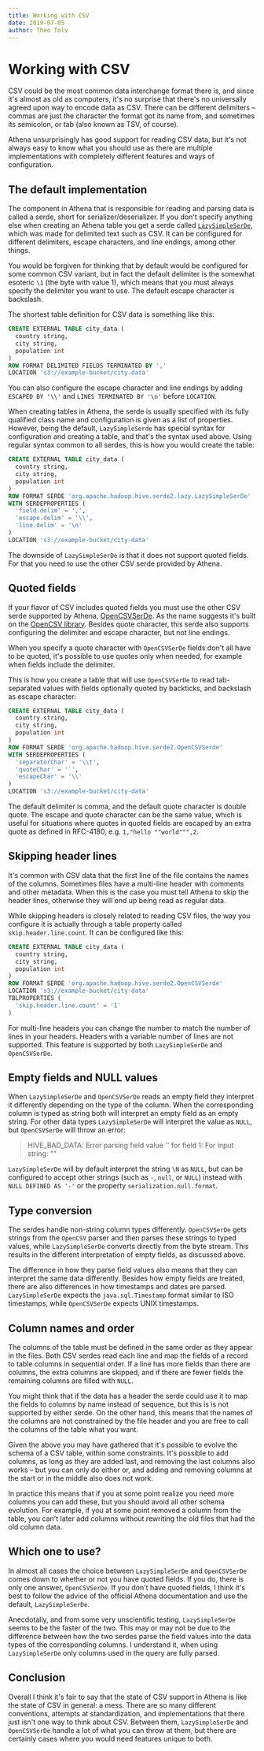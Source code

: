 ```yaml
---
title: Working with CSV
date: 2019-07-05
author: Theo Tolv
---
```

# Working with CSV

CSV could be the most common data interchange format there is, and since it's almost as old as computers, it's no surprise that there's no universally agreed upon way to encode data as CSV. There can be different delimiters – commas are just the character the format got its name from, and sometimes its semicolon, or tab (also known as TSV, of course).

Athena unsurprisingly has good support for reading CSV data, but it's not always easy to know what you should use as there are multiple implementations with completely different features and ways of configuration.

## The default implementation

The component in Athena that is responsible for reading and parsing data is called a serde, short for serializer/deserializer. If you don't specify anything else when creating an Athena table you get a serde called [`LazySimpleSerDe`][1], which was made for delimited text such as CSV. It can be configured for different delimiters, escape characters, and line endings, among other things.

You would be forgiven for thinking that by default would be configured for some common CSV variant, but in fact the default delimiter is the somewhat esoteric `\1` (the byte with value 1), which means that you must always specify the delimiter you want to use. The default escape character is backslash.

The shortest table definition for CSV data is something like this:

```sql
CREATE EXTERNAL TABLE city_data (
  country string,
  city string,
  population int
)
ROW FORMAT DELIMITED FIELDS TERMINATED BY ','
LOCATION 's3://example-bucket/city-data'
```

You can also configure the escape character and line endings by adding `ESCAPED BY '\\'` and `LINES TERMINATED BY '\n'` before `LOCATION`.

When creating tables in Athena, the serde is usually specified with its fully qualified class name and configuration is given as a list of properties. However, being the default, `LazySimpleSerde` has special syntax for configuration and creating a table, and that's the syntax used above. Using regular syntax common to all serdes, this is how you would create the table:

```sql
CREATE EXTERNAL TABLE city_data (
  country string,
  city string,
  population int
)
ROW FORMAT SERDE 'org.apache.hadoop.hive.serde2.lazy.LazySimpleSerDe'
WITH SERDEPROPERTIES (
  'field.delim' = ',',
  'escape.delim' = '\\',
  'line.delim' = '\n'
)
LOCATION 's3://example-bucket/city-data'
```

The downside of `LazySimpleSerDe` is that it does not support quoted fields. For that you need to use the other CSV serde provided by Athena.

## Quoted fields

If your flavor of CSV includes quoted fields you must use the other CSV serde supported by Athena, [OpenCSVSerDe][2]. As the name suggests it's built on the [OpenCSV library](http://opencsv.sourceforge.net). Besides quote character, this serde also supports configuring the delimiter and escape character, but not line endings.

When you specify a quote character with `OpenCSVSerDe` fields don't all have to be quoted, it's possible to use quotes only when needed, for example when fields include the delimiter.

This is how you create a table that will use `OpenCSVSerDe` to read tab-separated values with fields optionally quoted by backticks, and backslash as escape character:

```sql
CREATE EXTERNAL TABLE city_data (
  country string,
  city string,
  population int
)
ROW FORMAT SERDE 'org.apache.hadoop.hive.serde2.OpenCSVSerde'
WITH SERDEPROPERTIES (
  'separatorChar' = '\\t',
  'quoteChar' = '`',
  'escapeChar' = '\\'
)
LOCATION 's3://example-bucket/city-data'
```

The default delimiter is comma, and the default quote character is double quote. The escape and quote character can be the same value, which is useful for situations where quotes in quoted fields are escaped by an extra quote as defined in RFC-4180, e.g. `1,"hello ""world""",2`.

## Skipping header lines

It's common with CSV data that the first line of the file contains the names of the columns. Sometimes files have a multi-line header with comments and other metadata. When this is the case you must tell Athena to skip the header lines, otherwise they will end up being read as regular data.

While skipping headers is closely related to reading CSV files, the way you configure it is actually through a table property called `skip.header.line.count`. It can be configured like this:

```sql
CREATE EXTERNAL TABLE city_data (
  country string,
  city string,
  population int
)
ROW FORMAT SERDE 'org.apache.hadoop.hive.serde2.OpenCSVSerde'
LOCATION 's3://example-bucket/city-data'
TBLPROPERTIES (
  'skip.header.line.count' = '1'
)
```

For multi-line headers you can change the number to match the number of lines in your headers. Headers with a variable number of lines are not supported. This feature is supported by both `LazySimpleSerDe` and `OpenCSVSerDe`.

## Empty fields and NULL values

When `LazySimpleSerDe` and `OpenCSVSerDe` reads an empty field they interpret it differently depending on the type of the column. When the corresponding column is typed as string both will interpret an empty field as an empty string. For other data types `LazySimpleSerDe` will interpret the value as `NULL`, but `OpenCSVSerDe` will throw an error:

> HIVE_BAD_DATA: Error parsing field value '' for field 1: For input string: ""

`LazySimpleSerDe` will by default interpret the string `\N` as `NULL`, but can be configured to accept other strings (such as `-`, `null`, or `NULL`) instead with `NULL DEFINED AS '-'` or the property `serialization.null.format`.

## Type conversion

The serdes handle non-string column types differently. `OpenCSVSerDe` gets strings from the `OpenCSV` parser and then parses these strings to typed values, while `LazySimpleSerDe` converts directly from the byte stream. This results in the different interpretation of empty fields, as discussed above.

The difference in how they parse field values also means that they can interpret the same data differently. Besides how empty fields are treated, there are also differences in how timestamps and dates are parsed. `LazySimpleSerDe` expects the `java.sql.Timestamp` format similar to ISO timestamps, while `OpenCSVSerDe` expects UNIX timestamps.

## Column names and order

The columns of the table must be defined in the same order as they appear in the files. Both CSV serdes read each line and map the fields of a record to table columns in sequential order. If a line has more fields than there are columns, the extra columns are skipped, and if there are fewer fields the remaining columns are filled with `NULL`.

You might think that if the data has a header the serde could use it to map the fields to columns by name instead of sequence, but this is is not supported by either serde. On the other hand, this means that the names of the columns are not constrained by the file header and you are free to call the columns of the table what you want.

Given the above you may have gathered that it's possible to evolve the schema of a CSV table, within some constraints. It's possible to add columns, as long as they are added last, and removing the last columns also works – but you can only do either or, and adding and removing columns at the start or in the middle also does not work.

In practice this means that if you at some point realize you need more columns you can add these, but you should avoid all other schema evolution. For example, if you at some point removed a column from the table, you can't later add columns without rewriting the old files that had the old column data.

## Which one to use?

In almost all cases the choice between `LazySimpleSerDe` and `OpenCSVSerDe` comes down to whether or not you have quoted fields. If you do, there is only one answer, `OpenCSVSerDe`. If you don't have quoted fields, I think it's best to follow the advice of the official Athena documentation and use the default, `LazySimpleSerDe`.

Anecdotally, and from some very unscientific testing, `LazySimpleSerDe` seems to be the faster of the two. This may or may not be due to the difference between how the two serdes parse the field values into the data types of the corresponding columns. I understand it, when using `LazySimpleSerDe` only columns used in the query are fully parsed.

## Conclusion

Overall I think it's fair to say that the state of CSV support in Athena is like the state of CSV in general: a mess. There are so many different conventions, attempts at standardization, and implementations that there just isn't one way to think about CSV. Between them, `LazySimpleSerDe` and `OpenCSVSerDe` handle a lot of what you can throw at them, but there are certainly cases where you would need features unique to both.

  [1]: https://docs.aws.amazon.com/athena/latest/ug/lazy-simple-serde.html
  [2]: https://docs.aws.amazon.com/athena/latest/ug/csv-serde.html